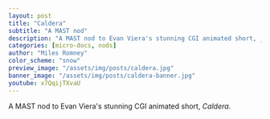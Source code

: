 ```yaml
---
layout: post
title: "Caldera"
subtitle: "A MAST nod"
description: "A MAST nod to Evan Viera's stunning CGI animated short, _Caldera_"
categories: [micro-docs, nods]
author: "Miles Romney"
color_scheme: "snow"
preview_image: "/assets/img/posts/caldera.jpg"
banner_image: "/assets/img/posts/caldera-banner.jpg"
youtube: x7QqijTXvaU
---
```


A MAST nod to Evan Viera's stunning CGI animated short, _Caldera_.
